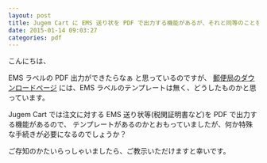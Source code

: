 ```yaml
---
layout: post
title: Jugem Cart に EMS 送り状を PDF で出力する機能があるが、それと同等のことをやろうとすればどうすれば良いか？
date: 2015-01-14 09:03:27
categories: pdf
---
```

<!-- {% raw %} -->
<p>こんにちは、</p>

<p>EMS ラベルの PDF 出力ができたらなぁ と思っているのですが、
<a href="http://www.post.japanpost.jp/int/download/index.html" rel="nofollow">郵便局のダウンロードページ</a> には、EMS ラベルのテンプレートは無く、どうしたものかと思っています。</p>

<p>Jugem Cart では注文に対する EMS 送り状等(税関証明書など)を PDF で出力する機能があるので、
テンプレートがあるのかとおもっていましたが、何か特殊な手続きが必要になるのでしょうか？</p>

<p>ご存知のかたいらっしゃいましたら、ご教示いただけますと幸いです。</p>
<!-- {% endraw %} -->
